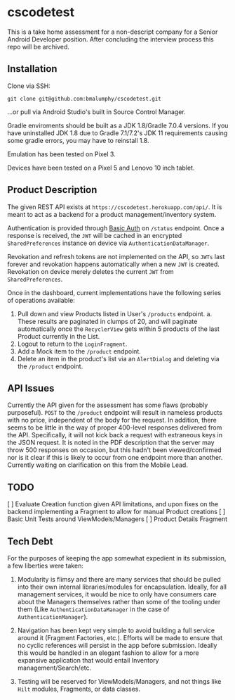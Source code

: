 # cscodetest

This is a take home assessment for a non-descript company for a Senior Android Developer position. After concluding the interview process this repo will be archived.

## Installation

Clone via SSH:

`git clone git@github.com:bmalumphy/cscodetest.git`

...or pull via Android Studio's built in Source Control Manager.

Gradle enviroments should be built as a JDK 1.8/Gradle 7.0.4 versions. If you have uninstalled JDK 1.8 due to Gradle 7.1/7.2's JDK 11 requirements causing some gradle errors,
you may have to reinstall 1.8.

Emulation has been tested on Pixel 3.

Devices have been tested on a Pixel 5 and Lenovo 10 inch tablet.

## Product Description

The given REST API exists at `https://cscodetest.herokuapp.com/api/`. It is meant to act as a backend for a product management/inventory system.

Authentication is provided through [Basic Auth](https://en.wikipedia.org/wiki/Basic_access_authentication) on `/status` endpoint. Once a response is received, the `JWT` will be
cached in an encrypted `SharedPreferences` instance on device via `AuthenticationDataManager`.

Revokation and refresh tokens are not implemented on the API, so `JWTs` last forever and revokation happens automatically when a new `JWT` is created. Revokation on device 
merely deletes the current `JWT` from `SharedPreferences`.

Once in the dashboard, current implementations have the following series of operations available:

1. Pull down and view Products listed in User's `/products` endpoint.
    a. These results are paginated in clumps of 20, and will paginate automatically once the `RecyclerView` gets within 5 products of the last Product currently in the List.
2. Logout to return to the `LoginFragment`.
3. Add a Mock item to the `/product` endpoint.
4. Delete an item in the product's list via an `AlertDialog` and deleting via the `/product` endpoint.

## API Issues

Currently the API given for the assessment has some flaws (probably purposeful). `POST` to the `/product` endpoint will result in nameless products with no price, independent
of the body for the request. In addition, there seems to be little in the way of proper 400-level responses delivered from the API. Specifically, it will not kick back a request with extraneous 
keys in the JSON request. It is noted in the PDF description that the server may throw 500 responses on occasion, but this hadn't been viewed/confirmed nor is it clear if this is likely to occur 
from one endpoint more than another. Currently waiting on clarification on this from the Mobile Lead.

## TODO

[ ] Evaluate Creation function given API limitations, and upon fixes on the backend implementing a Fragment to allow for manual Product creations
[ ] Basic Unit Tests around ViewModels/Managers
[ ] Product Details Fragment

## Tech Debt

For the purposes of keeping the app somewhat expedient in its submission, a few liberties were taken:

1. Modularity is flimsy and there are many services that should be pulled into their own internal libraries/modules for encapsulation. Ideally, for all management services, it would be
nice to only have consumers care about the Managers themselves rather than some of the tooling under them (Like `AuthenticationDataManager` in the case of `AuthenticationManager`).

2. Navigation has been kept very simple to avoid building a full service around it (Fragment Factories, etc.). Efforts will be made to ensure that no cyclic references will persist in the app
before submission. Ideally this would be handled in an elegant fashion to allow for a more expansive application that would entail Inventory management/Search/etc.

3. Testing will be reserved for ViewModels/Managers, and not things like `Hilt` modules, Fragments, or data classes.
